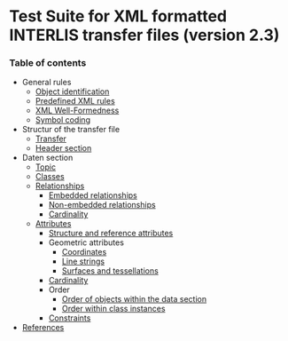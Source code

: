 # Test Suite for XML formatted INTERLIS transfer files (version 2.3)

### Table of contents

* General rules
  - [Object identification](identifiers.md)
  - [Predefined XML rules](xml.md#predefined-xml-rules)
  - [XML Well-Formedness](xml.md#xml-well-formedness)
  - [Symbol coding](charEncoding.md)
* Structur of the transfer file
  - [Transfer](transferStructure.md)
  - [Header section](headerSection.md)
* Daten section
   - [Topic](topic.md)
   - [Classes](classes.md)
   - [Relationships](associations.md#relationships)
     - [Embedded relationships](associations.md#embedded-relationships)
     - [Non-embedded relationships](associations.md#non-embedded-relationships)
     - [Cardinality](associations.md#cardinality)
   - [Attributes](attributes.md#attributes)
     - [Structure and reference attributes](attributes.md#structure-and-reference-attributes)
     - Geometric attributes
       - [Coordinates](attributes.md#geometric-attributes-coordinates)
       - [Line strings](attributes.md#geometric-attributes-line-strings)
       - [Surfaces and tessellations](attributes.md#geometric-attributes-surfaces-and-tessellations)
     - [Cardinality](attributes.md#cardinality)
     - Order
       - [Order of objects within the data section](order.md#order-of-objects-within-the-data-section)
       - [Order within class instances](order.md#order-within-class-instances)
     - [Constraints](constraints.md)
* [References](bib.md)
